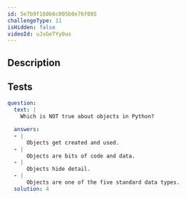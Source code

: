 ```yaml
---
id: 5e7b9f160b6c005b0e76f085
challengeType: 11
isHidden: false
videoId: uJxGeTYy0us
---
```


## Description
<section id='description'>

</section>

## Tests
<section id='tests'>

```yml
question:
  text: |
    Which is NOT true about objects in Python?

  answers:
  - |
      Objects get created and used.
  - |
      Objects are bits of code and data.
  - |
      Objects hide detail.
  - |
      Objects are one of the five standard data types.
  solution: 4
```

</section>
